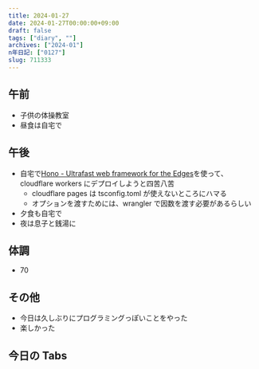```yaml
---
title: 2024-01-27
date: 2024-01-27T00:00:00+09:00
draft: false
tags: ["diary", ""]
archives: ["2024-01"]
n年日記: ["0127"]
slug: 711333
---
```


## 午前

- 子供の体操教室
- 昼食は自宅で

## 午後

- 自宅で[Hono - Ultrafast web framework for the Edges](https://hono.dev/)を使って、cloudflare workers にデプロイしようと四苦八苦
  - cloudflare pages は tsconfig.toml が使えないところにハマる
  - オプションを渡すためには、wrangler で因数を渡す必要があるらしい
- 夕食も自宅で
- 夜は息子と銭湯に

## 体調

- 70

## その他

- 今日は久しぶりにプログラミングっぽいことをやった
- 楽しかった

## 今日の Tabs
